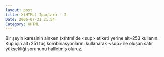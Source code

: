 ```yaml
---
layout: post
title: X(HTML) İpuçları - 2
Date: 2006-07-31 21:54
Category: XHTML
---
```


Bir şeyin karesinin alırken (x)html'de <sup\> etiketi yerine alt+253 kullanın. Küp için alt+251 tuş kombinasyonlarını kullanarak <sup\> ile oluşan satır yüksekliği sorununu halletmiş oluruz.
